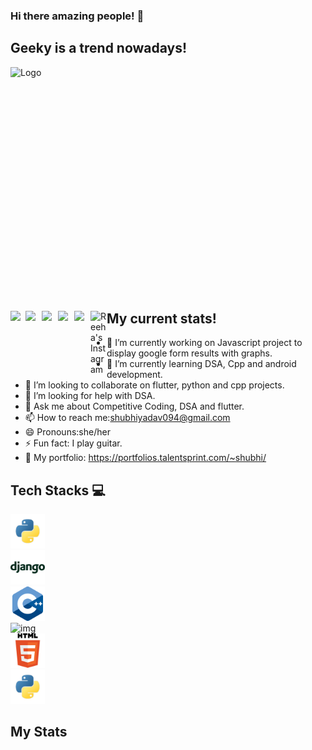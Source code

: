 ### Hi there amazing people! 👋


## Geeky is a trend nowadays!
 <img src="https://cdn.dribbble.com/users/200733/screenshots/14483298/media/09109fe2c04c8c796e660f7dd68c28bf.png" align="right" alt="Logo" width="520" height="390"><br/>
 
 <a href="https://www.linkedin.com/in/shubhi-yadav-53a357191/">
  <img align="left" width="24px" src="https://cdn.jsdelivr.net/npm/simple-icons@v3/icons/linkedin.svg"  />
</a>
<a href="https://twitter.com/shubhii0206">
  <img align="left" width="26px" src="https://cdn.jsdelivr.net/npm/simple-icons@v3/icons/twitter.svg" />
</a>
<a href="mailto:shubhiyadav094@gmail.com">
  <img align="left" width="26px" src="https://cdn.jsdelivr.net/npm/simple-icons@v3/icons/gmail.svg" />
</a>
<a href="https://www.quora.com/profile/Shubhi-Yadav-48">
  <img align="left" width="26px" src="https://cdn.jsdelivr.net/npm/simple-icons@v3/icons/quora.svg" />
</a>
<a href="https://medium.com/@shubhiyadav094">
  <img align="left" width="26px" src="https://cdn.jsdelivr.net/npm/simple-icons@v3/icons/medium.svg" />
</a>
<a href="https://instagram.com/shubhii0206/">
  <img align="left" alt="Reeha's Instagram" width="26px" src="https://cdn.jsdelivr.net/npm/simple-icons@v3/icons/instagram.svg" />
</a>

<br>



## My current stats!


- 🔭 I’m currently working on  Javascript project to display google form results with graphs.
- 🌱 I’m currently learning DSA, Cpp and android development.
- 👯 I’m looking to collaborate on flutter, python and cpp projects.
- 🤔 I’m looking for help with DSA.
- 💬 Ask me about Competitive Coding, DSA and flutter.
- 📫 How to reach me:shubhiyadav094@gmail.com
- 😄 Pronouns:she/her
- ⚡ Fun fact: I play guitar.
- :purple_heart: My portfolio: https://portfolios.talentsprint.com/~shubhi/

## Tech Stacks :computer:



<div style="display:inline-block;vertical-align:left;">
    <img src="https://raw.githubusercontent.com/github/explore/80688e429a7d4ef2fca1e82350fe8e3517d3494d/topics/python/python.png" width="55" height="55" alt="img"/>
</div><br>

<div style="display:inline-block;vertical-align:left;">
    <img src="https://raw.githubusercontent.com/github/explore/80688e429a7d4ef2fca1e82350fe8e3517d3494d/topics/django/django.png" width="55" height="55" alt="img"/>
</div><br>

    

<div style="display:inline-block;vertical-align:left;">
    <img src="https://raw.githubusercontent.com/github/explore/80688e429a7d4ef2fca1e82350fe8e3517d3494d/topics/cpp/cpp.png" width="55" height="55" alt="img"/>
</div><br>

<div style="display:inline-block;vertical-align:left;">
    <img src="https://miro.medium.com/max/1000/1*ilC2Aqp5sZd1wi0CopD1Hw.png" width="55" height="55" alt="img"/>
</div><br>

<div style="display:inline-block;vertical-align:left;">
    <img src="https://raw.githubusercontent.com/github/explore/80688e429a7d4ef2fca1e82350fe8e3517d3494d/topics/html/html.png" width="55" height="55" alt="img"/>
</div><br>

<div style="display:inline-block;vertical-align:left;">
    <img src="https://raw.githubusercontent.com/github/explore/80688e429a7d4ef2fca1e82350fe8e3517d3494d/topics/python/python.png" width="55" height="55" alt="img"/>
</div>

## My Stats
